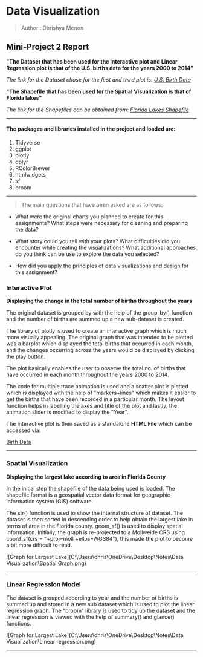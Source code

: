# Data Visualization 

> Author : Dhrishya Menon 

## Mini-Project 2 Report


**"The Dataset that has been used for the Interactive plot and Linear Regression plot is that of the U.S. births data for the years 2000 to 2014"**

*The link for the Dataset chose for the first and third plot is:
[U.S. Birth Data](https://raw.githubusercontent.com/reisanar/datasets/master/us_births_00_14.csv)*


**"The Shapefile that has been used for the Spatial Visualization is that of Florida lakes"**

*The link for the Shapefiles can be obtained from:
[Florida Lakes Shapefile](https://raw.githubusercontent.com/reisanar/datasets/master/Florida_Lakes.zip)*

***
#### The packages and libraries installed in the project and loaded are:

1. Tidyverse
2. ggplot
3. plotly
4. dplyr
5. RColorBrewer
6. htmlwidgets
7. sf
8. broom

***
> The main questions that have been asked are as follows:

* What were the original charts you planned to create for this assignments? What steps were necessary for cleaning and preparing the data?

* What story could you tell with your plots? What difficulties did you encounter while creating the visualizations? What additional approaches do you think can be use to explore the data you selected?

* How did you apply the principles of data visualizations and design for this assignment?


### Interactive Plot

**Displaying the change in the total number of births throughout the years**

The original dataset is grouped by with the help of the group_by() function and the number of births are summed up a new sub-dataset is created.

The library of plotly is used to create an interactive graph which is much more visually appealing. The original graph that was intended to be plotted was a barplot which displayed the total births that occurred in each month, and the changes occurring across the years would be displayed by clicking the play button. 

The plot basically enables the user to observe the total no. of births that have occurred in each month throughout the years 2000 to 2014. 

The code for multiple trace animation is used and a scatter plot is plotted which is displayed with the help of "markers+lines" which makes it easier to get the births that have been recorded in a particular month. The layout function helps in labelling the axes and title of the plot and lastly, the animation slider is modified to display the "Year".

The interactive plot is then saved as a standalone **HTML File** which can be accessed via:

[Birth Data](file:///C:/Users/dhris/OneDrive/Desktop/Notes/Data%20Visualization/Mini_Project2_Dhrishya/report/birth_data_figure.html)

***

### Spatial Visualization

**Displaying the largest lake according to area in Florida County**


In the initial step the shapefile of the data being used is loaded. The shapefile format is a geospatial vector data format for geographic information system (GIS) software.

The str() function is used to show the internal structure of dataset. The dataset is then sorted in descending order to help obtain the largest lake in terms of area in the Florida county. geom_sf() is used to display spatial information.
Initially, the graph is re-projected to a Mollweide CRS using coord_sf(crs = "+proj=moll +ellps=WGS84"), this made the plot to become a bit more difficult to read. 

![Graph for Largest Lake](C:\\Users\\dhris\\OneDrive\\Desktop\\Notes\\Data Visualization\\Spatial Graph.png)

***

### Linear Regression Model 


The dataset is grouped according to year and the number of births is summed up and stored in a new sub dataset which is used to plot the linear regression graph. The "broom" library is used to tidy up the dataset and the linear regression is viewed with the help of summary() and glance() functions. 


![Graph for Largest Lake](C:\\Users\\dhris\\OneDrive\\Desktop\\Notes\\Data Visualization\\Linear regression.png)

***
